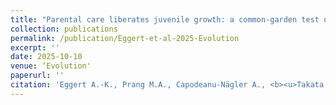 ```yaml
---
title: "Parental care liberates juvenile growth: a common-garden test of the evolutionary benefits of care"
collection: publications
permalink: /publication/Eggert-et-al-2025-Evolution
excerpt: ''
date: 2025-10-10
venue: ‘Evolution'
paperurl: ''
citation: 'Eggert A.-K., Prang M.A., Capodeanu-Nägler A., <b><u>Takata M.</u></b>, Creighton J.C., Hwang W., Sakaluk S.K., Sikes D.S., Smith A.N., Suzuki S., Trumbo S.T., Zywucki L., Steiger S. (2025) <b><i>Evolution</i></b> in press.'
---
```


<!-- 論文の要約・解説など入れたければここ打つ -->
